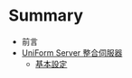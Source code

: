 # Summary

* 前言
* [UniForm Server 整合伺服器](uniform_server_zheng_he_si_fu_qi.md)
   * [基本設定](ji_ben_she_ding.md)

